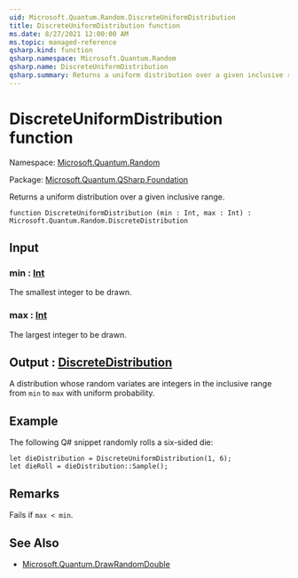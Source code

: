 ```yaml
---
uid: Microsoft.Quantum.Random.DiscreteUniformDistribution
title: DiscreteUniformDistribution function
ms.date: 8/27/2021 12:00:00 AM
ms.topic: managed-reference
qsharp.kind: function
qsharp.namespace: Microsoft.Quantum.Random
qsharp.name: DiscreteUniformDistribution
qsharp.summary: Returns a uniform distribution over a given inclusive range.
---
```


# DiscreteUniformDistribution function

Namespace: [Microsoft.Quantum.Random](xref:Microsoft.Quantum.Random)

Package: [Microsoft.Quantum.QSharp.Foundation](https://nuget.org/packages/Microsoft.Quantum.QSharp.Foundation)


Returns a uniform distribution over a given inclusive range.

```qsharp
function DiscreteUniformDistribution (min : Int, max : Int) : Microsoft.Quantum.Random.DiscreteDistribution
```


## Input

### min : [Int](xref:microsoft.quantum.qsharp.valueliterals#int-literals)

The smallest integer to be drawn.


### max : [Int](xref:microsoft.quantum.qsharp.valueliterals#int-literals)

The largest integer to be drawn.



## Output : [DiscreteDistribution](xref:Microsoft.Quantum.Random.DiscreteDistribution)

A distribution whose random variates are integers in the inclusiverange from `min` to `max` with uniform probability.

## Example

The following Q# snippet randomly rolls a six-sided die:```qsharplet dieDistribution = DiscreteUniformDistribution(1, 6);let dieRoll = dieDistribution::Sample();```

## Remarks

Fails if `max < min`.

## See Also

- [Microsoft.Quantum.DrawRandomDouble](xref:Microsoft.Quantum.DrawRandomDouble)
